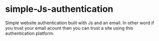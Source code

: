 # simple-Js-authentication

Simple website authentication built with Js and an email. In other word if you trust your email acount then you can trust a site using this authentication platform.
